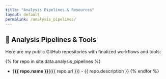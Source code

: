 ```yaml
---
title: "Analysis Pipelines & Resources"
layout: default
permalink: /analysis_pipelines/
---
```


## 🔬 Analysis Pipelines & Tools

Here are my public GitHub repositories with finalized workflows and tools:

{% for repo in site.data.analysis_pipelines %}
- [**{{ repo.name }}**]({{ repo.url }}) - {{ repo.description }}
{% endfor %}
